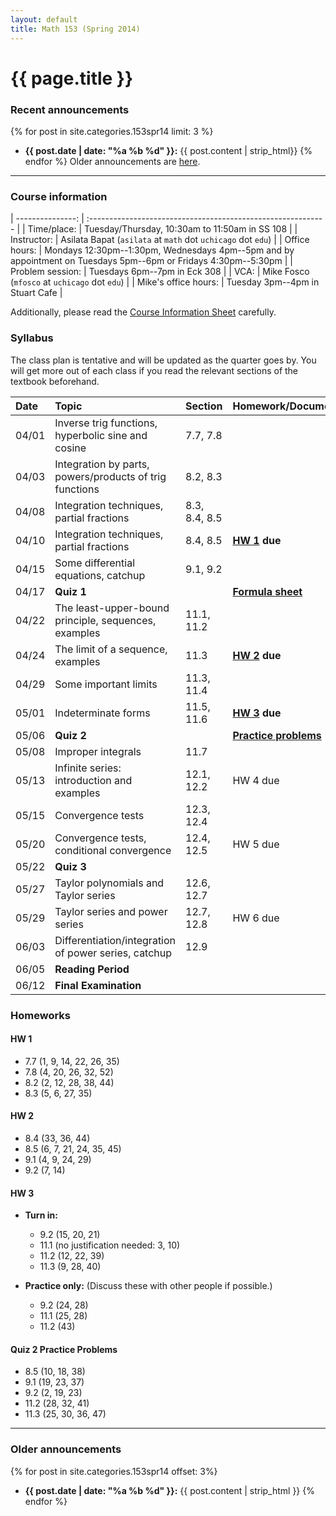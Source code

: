 ```yaml
---
layout: default
title: Math 153 (Spring 2014)
---
```


# {{ page.title }}

### Recent announcements
{% for post in site.categories.153spr14 limit: 3 %}
* **{{ post.date | date: "%a %b %d" }}:** {{ post.content | strip_html}}
{% endfor %}
Older announcements are [here](#older-announcements).

----

### Course information
<div class="infotable">

| ---------------:     | :-----------------------------------------------------------                                                   |
| Time/place:          | Tuesday/Thursday, 10:30am to 11:50am in SS 108                                                                 |
| Instructor:          | Asilata Bapat (`asilata` at `math` dot `uchicago` dot `edu`)                                                   |
| Office hours:        | Mondays 12:30pm--1:30pm, Wednesdays 4pm--5pm and by appointment on Tuesdays 5pm--6pm or Fridays 4:30pm--5:30pm |
| Problem session:     | Tuesdays 6pm--7pm in Eck 308                                                                                   |
| VCA:                 | Mike Fosco (`mfosco` at `uchicago` dot `edu`)                                                                  |
| Mike's office hours: | Tuesday 3pm--4pm in Stuart Cafe                                                                                |

</div>

Additionally, please read the [Course Information Sheet](courseinformationsheet.pdf) carefully.

### Syllabus
The class plan is tentative and will be updated as the quarter goes by. You will get more out of each class if you read the relevant sections of the textbook beforehand.

<div class="classplan">

| Date  | Topic                                                   | Section       | Homework/Documents           |
| :---  | :---                                                    | :---          | :---                         |
| 04/01 | Inverse trig functions, hyperbolic sine and cosine      | 7.7, 7.8      |                              |
| 04/03 | Integration by parts, powers/products of trig functions | 8.2, 8.3      |                              |
| 04/08 | Integration techniques, partial fractions               | 8.3, 8.4, 8.5 |                              |
| 04/10 | Integration techniques, partial fractions               | 8.4, 8.5      | **[HW 1](#hw-1) due**        |
| 04/15 | Some differential equations, catchup                    | 9.1, 9.2      |                              |
| 04/17 | **Quiz 1**                                              |               | **[Formula sheet][f1]**      |
| 04/22 | The least-upper-bound principle, sequences, examples    | 11.1, 11.2    |                              |
| 04/24 | The limit of a sequence, examples                       | 11.3          | **[HW 2](#hw-2) due**        |
| 04/29 | Some important limits                                   | 11.3, 11.4    |                              |
| 05/01 | Indeterminate forms                                     | 11.5, 11.6    | **[HW 3](#hw-3) due**        |
| 05/06 | **Quiz 2**                                              |               | **[Practice problems][p2]** |
| 05/08 | Improper integrals                                      | 11.7          |                              |
| 05/13 | Infinite series: introduction and examples              | 12.1, 12.2    | HW 4 due                     |
| 05/15 | Convergence tests                                       | 12.3, 12.4    |                              |
| 05/20 | Convergence tests, conditional convergence              | 12.4, 12.5    | HW 5 due                     |
| 05/22 | **Quiz 3**                                              |               |                              |
| 05/27 | Taylor polynomials and Taylor series                    | 12.6, 12.7    |                              |
| 05/29 | Taylor series and power series                          | 12.7, 12.8    | HW 6 due                     |
| 06/03 | Differentiation/integration of power series, catchup    | 12.9          |                              |
| 06/05 | **Reading Period**                                      |               |                              |
| 06/12 | **Final Examination**                                   |               |                              |

[f1]: quiz1formulasheet.pdf
[p2]: #quiz-2-practice-problems

</div>

### Homeworks

#### HW 1
* 7.7 (1, 9, 14, 22, 26, 35)
* 7.8 (4, 20, 26, 32, 52)
* 8.2 (2, 12, 28, 38, 44)
* 8.3 (5, 6, 27, 35)

#### HW 2
* 8.4 (33, 36, 44)
* 8.5 (6, 7, 21, 24, 35, 45)
* 9.1 (4, 9, 24, 29)
* 9.2 (7, 14)

#### HW 3
* **Turn in:**
    * 9.2 (15, 20, 21)
    * 11.1 (no justification needed: 3, 10)
    * 11.2 (12, 22, 39)
    * 11.3 (9, 28, 40)

* **Practice only:** (Discuss these with other people if possible.)
    * 9.2 (24, 28)
    * 11.1 (25, 28)
    * 11.2 (43)

#### Quiz 2 Practice Problems
* 8.5 (10, 18, 38)
* 9.1 (19, 23, 37)
* 9.2 (2, 19, 23)
* 11.2 (28, 32, 41)
* 11.3 (25, 30, 36, 47)

----
### Older announcements
{% for post in site.categories.153spr14 offset: 3%}
* **{{ post.date | date: "%a %b %d" }}:** {{ post.content | strip_html }}
{% endfor %}



